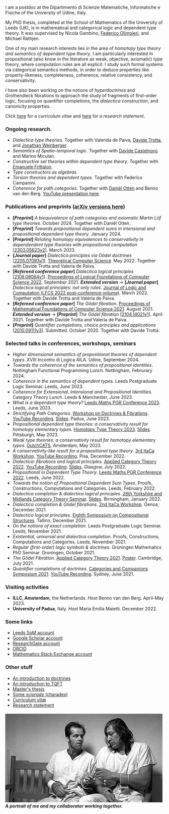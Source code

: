 I am a postdoc at the Dipartimento di Scienze Matematiche, Informatiche e Fisiche of the University of Udine, Italy.

My PhD thesis, completed at the School of Mathematics of the University of Leeds (UK), is in mathematical and categorical logic and dependent type theory. It was supervised by Nicola Gambino, [Federico Olimpieri](https://lipn.univ-paris13.fr/~olimpieri/), and Michael Rathjen.

One of my main research interests lies in the area of _homotopy type theory and semantics of dependent type theory_. I am particularly interested in propositional (also know in the literature as weak, objective, axiomatic) type theory, where computation rules are all explicit. I study such formal systems via categorical semantics methods, in order to deduce properties like property-likeness, completeness, coherence, relative consistency, and conservativity.

I have also been working on the notions of _hyperdoctrines_ and Grothendieck fibrations to approach the study of fragments of first-order logic, focusing on quantifier completions, the _dialectica construction_, and canonicity properties. 

Click [here](CV.pdf) for a _curriculum vitae_ and [here](researchstatement.pdf) for a _research statement_.










### Ongoing research.
- _Dialectica type theories_. Together with Valerida de Paiva, [Davide Trotta](https://trottadavide.github.io/), and [Jonathan Weinberger](https://sites.google.com/view/jonathanweinberger).
- _Semantics of Spatio-temporal logic_. Together with [Davide Castelnovo](https://davidecaste.github.io/) and Marino Miculan.
- _Constructive set theories within dependent type theory_. Together with [Emanuele Frittaion](https://sites.google.com/view/emanuelefrittaion/home).
- _Type constructors as algebras_.
- _Torsion theories and dependent types_. Together with Federico Campanini.
- _Coherence for path categories_. Together with [Daniël Otten](https://www.otten.co/) and Benno van den Berg. [YouTube presentation here](https://www.youtube.com/watch?v=a6JNebaYXgU&list=PLu4STGsfbix9vBUvLDbti64_3hIsoK0-R&index=11&t=1164s&pp=iAQB).



















### Publications and preprints ([arXiv versions here](https://arxiv.org/search/advanced?advanced=&terms-0-operator=AND&terms-0-term=Spadetto%2C+Matteo&terms-0-field=author&classification-mathematics=y&classification-physics_archives=all&classification-include_cross_list=include&date-filter_by=all_dates&date-year=&date-from_date=&date-to_date=&date-date_type=submitted_date&abstracts=show&size=50&order=-announced_date_first))
- **[_Preprint_]** _A biequivalence of path categories and axiomatic Martin Löf type theories_. October 2024. Together with Daniël Otten.
- **[_Preprint_]** _Towards propositional dependent sums in intensional and propositional dependent type theory_. January 2024.
- **[_Preprint_]** _Relating homotopy equivalences to conservativity in dependendent type theories with propositional computation_ [[2303.05623v2]](https://arxiv.org/abs/2303.05623v2). March 2023.
- **[_Journal paper_]** _Dialectica principles via Gödel doctrines_ [[2205.07093v1]](https://arxiv.org/abs/2205.07093). [Theoretical Computer Science](https://www.sciencedirect.com/science/article/pii/S0304397523000051?utm_campaign=STMJ_AUTH_SERV_PUBLISHED&utm_medium=email&utm_acid=265759211&SIS_ID=&dgcid=STMJ_AUTH_SERV_PUBLISHED&CMX_ID=&utm_in=DM333744&utm_source=AC_). May 2022. Together with Davide Trotta and Valeria de Paiva.
- **[_Refereed conference paper_]** _Dialectica logical principles_ [[2109.08064v1]](https://arxiv.org/abs/2109.08064). [Proceedings of Logical Foundations of Computer Science 2022](https://link.springer.com/chapter/10.1007/978-3-030-93100-1_22). September 2021. **_Extended version_** → **[_Journal paper_]** _Dialectica logical principles: not only rules_. [Journal of Logic and Computation (LFCS 2022 post-conference volume)](https://academic.oup.com/logcom/advance-article/doi/10.1093/logcom/exac079/6795172?searchresult=1). March 2022. Together with Davide Trotta and Valeria de Paiva.
- **[_Refereed conference paper_]** _The Gödel fibration_. [Proceedings of Mathematical Foundations of Computer Science 2021](https://drops.dagstuhl.de/opus/volltexte/2021/14527/). August 2021. **_Extended version_** → **[_Preprint_]** _The Gödel fibration_ [[2104.14021v1]](https://arxiv.org/abs/2104.14021). April 2021. Together with Davide Trotta and Valeria de Paiva.
- **[_Preprint_]** _Quantifier completions, choice principles and applications_ [[2010.09111v3]](https://arxiv.org/abs/2010.09111v3). Submitted. October 2020. Together with Davide Trotta.


### Selected talks in conferences, workshops, seminars
- _Higher dimensional semantics of propositional theories of dependent types_. XVIII Incontro di Logica AILA. Udine, September 2024.
- _Towards the coherence of the semantics of propositional identities_. Nottingham Functional Programming Lunch. Nottingham, Februrary 2024.
- _Coherence in the semantics of dependent types_. Leeds Postgraduate Logic Seminar. Leeds, June 2023.
- _Coherence for Extensional, Intensional and Propositional Identities_. Category Theory Lunch. Leeds & Manchester, June 2023.
- _What is a dependent type theory?_ [Leeds Maths PGR Conference 2023](https://leeds-maths-pgr.github.io/conf-2023/). Leeds, June 2023.
- _Strictifying Path Categories_. [Workshop on Doctrines & Fibrations](https://events.math.unipd.it/WDF2023/). [YouTube Recording](https://www.youtube.com/watch?v=a6JNebaYXgU&list=PLu4STGsfbix9vBUvLDbti64_3hIsoK0-R&index=13). [Slides](https://events.math.unipd.it/WDF2023/slides/SPADETTO.pdf). Padua, June 2023.
- _Propositional dependent type theories: a conservativity result for homotopy elementary types_. [Homotopy Type Theory 2023](https://hott.github.io/HoTT-2023//). [Slides](https://hott.github.io/HoTT-2023/slides/spadetto.pdf). Pittsburgh, May 2023.
- _Weak type theories: a conservativity result for homotopy elementary types_. [DutchCATS](https://dutchcats.github.io/). Amsterdam, May 2023.
- _A conservativity-like result for a propositional type theory_. [3rd ItaCa Workshop](https://progetto-itaca.github.io/ItaCa-22/). [YouTube Recording](https://www.youtube.com/watch?v=y03fvYo_GRQ). Pisa, December 2022.
- _Dialectica: fibrations and logical principles_. [Applied Category Theory 2022](https://msp.cis.strath.ac.uk/act2022/). [YouTube Recording](https://youtu.be/vbEtgFRiJ7U?t=18330). [Slides](https://msp.cis.strath.ac.uk/act2022/slides/ACT2022_slides_8242.pdf). Glasgow, July 2022.
- _Propositional in Dependent Type Theory_. [Leeds Maths PGR Conference 2022]([https://leeds-maths-pgr.github.io/conf-2023/](https://sites.google.com/view/som-pgr-conference22/home?authuser=0)). Leeds, June 2022.
- _Towards the notion of Propositional Dependent Sum Types_. Proofs, Constructions, Computations and Categories. Leeds, February 2022.
- _Dialectica completion & dialectica logical principles_. [26th Yorkshire and Midlands Category Theory Seminar](https://conferences.leeds.ac.uk/yamcats/meeting-26/). [Slides](http://conferences.leeds.ac.uk/yamcats/wp-content/uploads/sites/84/2022/04/yamcats-26-spadetto.pdf). Birmingham, January 2022.
- _Dialectica completion & Gödel fibrations_. [2nd ItaCa Workshop](https://genoa-logic-group.github.io/itaca-workshop-2021/). Genoa, December 2021.
- _Dialectica logical principles_. [Eighth Symposium on Compositional Structures](https://www.cl.cam.ac.uk/events/syco/8/). Tallinn, December 2021.
- _On the notions of exact completion_. Leeds Postgraduate Logic Seminar. Leeds, November 2021.
- _Existential, universal and dialectica completion_. Proofs, Constructions, Computations and Categories. Leeds, November 2021.
- _Regular (first-order) logic symbols & doctrines_. Groningen Mathematics PhD Seminar. Groningen, October 2021.
- _The Gödel Fibration_. [Applied Category Theory 2021](https://www.cl.cam.ac.uk/events/act2021/). [Poster](https://www.cl.cam.ac.uk/events/act2021/slides/ACT_2021_slides_21.pdf). Cambridge, July 2021.
- _Quantifier completions of doctrines_. [Categories and Companions Symposium 2021](http://web.science.mq.edu.au/groups/coact/seminar/CaCS2021/). [YouTube Recording](https://www.youtube.com/watch?v=1RajMGazetE&t=953s). Sydney, June 2021.


### Visiting activities
- **ILLC, Amsterdam**, the Netherlands. _Host_ Benno van den Berg. April-May 2023.
- **University of Padua**, Italy. _Host_ Maria Emilia Maietti. December 2022.


### Some links
- [Leeds SoM account](https://eps.leeds.ac.uk/maths/pgr/8476/matteo-spadetto)
- [Google Scholar account](https://scholar.google.com/citations?user=gTJ-1CwAAAAJ&hl=en)
- [ResearchGate account](https://www.researchgate.net/profile/Matteo-Spadetto)
- [ORCID](https://orcid.org/0000-0002-6495-7405)
- [Mathematics Stack Exchange account](https://math.stackexchange.com/users/531071/matteo-spadetto?tab=profile)


### Other stuff
- [An introduction to doctrines](A_gentle_introduction_to_the_study_of_mathematical_logic_via_doctrines.pdf)
- [An introduction to TQFT](TQFT.pdf)
- [Master's thesis](Generalised_Gluing_and_Exact_Completion_of_Path_Categories___Current_Version.pdf)
- [Some _sciarade_ (charades)](Sciarade.pdf)
- [Curriculum vitæ](CV.pdf)
- [Research statement](researchstatement.pdf)










##### ![cuckoo's](cuckoo's.jpg) _A portrait of me and my collaborator working together._
